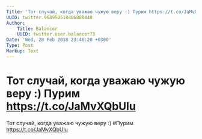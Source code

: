 ```yaml
---
Title: 'Тот случай, когда уважаю чужую веру :) Пурим https://t.co/JaMvXQbUlu'
UUID: twitter.968950518486888448
Author:
    Title: Balancer
    UUID: twitter.user.balancer73
Date: 'Wed, 28 Feb 2018 23:46:20 +0300'
Type: Post
Markup: Text
---
```


# Тот случай, когда уважаю чужую веру :) Пурим https://t.co/JaMvXQbUlu

Тот случай, когда уважаю чужую веру :) #Пурим
https://t.co/JaMvXQbUlu